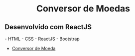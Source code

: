<h1 align="center">Conversor de Moedas</h1>
<h2>Desenvolvido com ReactJS</h2>
- HTML
- CSS
- ReactJS
- Bootstrap
 

- [Conversor de Moeda](https://naughty-knuth-91a450.netlify.app/)
